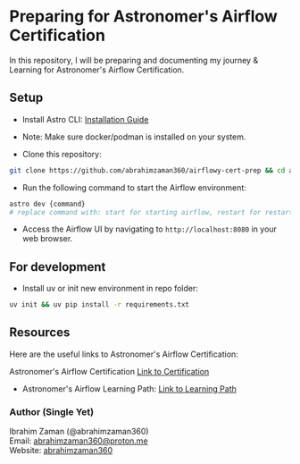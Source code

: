 # Preparing for Astronomer's Airflow Certification

In this repository, I will be preparing and documenting my journey & Learning for Astronomer's Airflow Certification.

## Setup

- Install Astro CLI:
[Installation Guide](https://www.astronomer.io/docs/astro/cli/install-cli/)

- Note:
Make sure docker/podman is installed on your system.

- Clone this repository:

```bash
git clone https://github.com/abrahimzaman360/airflowy-cert-prep && cd airflowy-cert-prep
```

- Run the following command to start the Airflow environment:

```bash
astro dev {command} 
# replace command with: start for starting airflow, restart for restarting, and stop for stopping airflow or kill for killing airflow environment.
```

- Access the Airflow UI by navigating to `http://localhost:8080` in your web browser.

## For development

- Install uv or init new environment in repo folder:

```bash
uv init && uv pip install -r requirements.txt
```

## Resources

Here are the useful links to Astronomer's Airflow Certification:

Astronomer's Airflow Certification
[Link to Certification](https://academy.astronomer.io/certification-exam-apache-airflow-3-fundamentals)

- Astronomer's Airflow Learning Path:
[Link to Learning Path](https://academy.astronomer.io/path/airflow-101)

### Author (Single Yet)

Ibrahim Zaman (@abrahimzaman360)  
Email: <abrahimzaman360@proton.me>  
Website: [abrahimzaman360](https://tiles.bio/abrahimzaman360)

